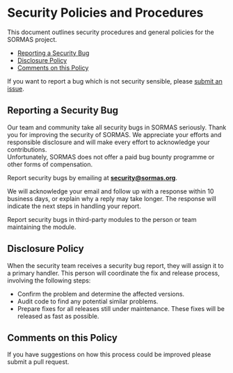 # Security Policies and Procedures

This document outlines security procedures and general policies for the SORMAS
project.

  * [Reporting a Security Bug](#reporting-a-security-bug)
  * [Disclosure Policy](#disclosure-policy)
  * [Comments on this Policy](#comments-on-this-policy)
  
If you want to report a bug which is not security sensible, please [submit an issue](https://github.com/hzi-braunschweig/SORMAS-Project/blob/development/CONTRIBUTING.md#submitting-an-issue). 

## Reporting a Security Bug

Our team and community take all security bugs in SORMAS seriously.
Thank you for improving the security of SORMAS. We appreciate your efforts and
responsible disclosure and will make every effort to acknowledge your
contributions.  
Unfortunately, SORMAS does not offer a paid bug bounty programme or other forms of compensation.

Report security bugs by emailing at **security@sormas.org**.

We will acknowledge your email and follow up with a response within 10 business days, or explain why a reply may take longer. The response will indicate the next steps in handling your report.

Report security bugs in third-party modules to the person or team maintaining
the module.


## Disclosure Policy

When the security team receives a security bug report, they will assign it to a
primary handler. This person will coordinate the fix and release process,
involving the following steps:

  * Confirm the problem and determine the affected versions.
  * Audit code to find any potential similar problems.
  * Prepare fixes for all releases still under maintenance. These fixes will be
    released as fast as possible.

## Comments on this Policy

If you have suggestions on how this process could be improved please submit a
pull request.

